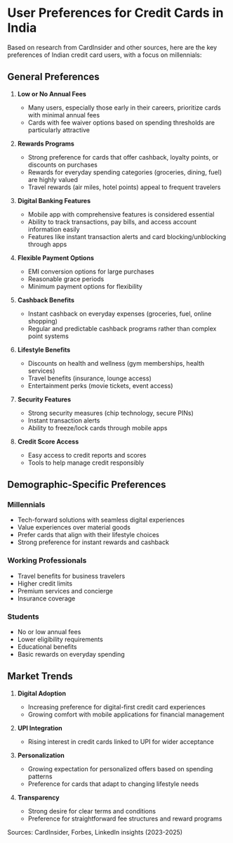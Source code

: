 # User Preferences for Credit Cards in India

Based on research from CardInsider and other sources, here are the key preferences of Indian credit card users, with a focus on millennials:

## General Preferences

1. **Low or No Annual Fees**
   - Many users, especially those early in their careers, prioritize cards with minimal annual fees
   - Cards with fee waiver options based on spending thresholds are particularly attractive

2. **Rewards Programs**
   - Strong preference for cards that offer cashback, loyalty points, or discounts on purchases
   - Rewards for everyday spending categories (groceries, dining, fuel) are highly valued
   - Travel rewards (air miles, hotel points) appeal to frequent travelers

3. **Digital Banking Features**
   - Mobile app with comprehensive features is considered essential
   - Ability to track transactions, pay bills, and access account information easily
   - Features like instant transaction alerts and card blocking/unblocking through apps

4. **Flexible Payment Options**
   - EMI conversion options for large purchases
   - Reasonable grace periods
   - Minimum payment options for flexibility

5. **Cashback Benefits**
   - Instant cashback on everyday expenses (groceries, fuel, online shopping)
   - Regular and predictable cashback programs rather than complex point systems

6. **Lifestyle Benefits**
   - Discounts on health and wellness (gym memberships, health services)
   - Travel benefits (insurance, lounge access)
   - Entertainment perks (movie tickets, event access)

7. **Security Features**
   - Strong security measures (chip technology, secure PINs)
   - Instant transaction alerts
   - Ability to freeze/lock cards through mobile apps

8. **Credit Score Access**
   - Easy access to credit reports and scores
   - Tools to help manage credit responsibly

## Demographic-Specific Preferences

### Millennials
- Tech-forward solutions with seamless digital experiences
- Value experiences over material goods
- Prefer cards that align with their lifestyle choices
- Strong preference for instant rewards and cashback

### Working Professionals
- Travel benefits for business travelers
- Higher credit limits
- Premium services and concierge
- Insurance coverage

### Students
- No or low annual fees
- Lower eligibility requirements
- Educational benefits
- Basic rewards on everyday spending

## Market Trends

1. **Digital Adoption**
   - Increasing preference for digital-first credit card experiences
   - Growing comfort with mobile applications for financial management

2. **UPI Integration**
   - Rising interest in credit cards linked to UPI for wider acceptance

3. **Personalization**
   - Growing expectation for personalized offers based on spending patterns
   - Preference for cards that adapt to changing lifestyle needs

4. **Transparency**
   - Strong desire for clear terms and conditions
   - Preference for straightforward fee structures and reward programs

Sources: CardInsider, Forbes, LinkedIn insights (2023-2025)
